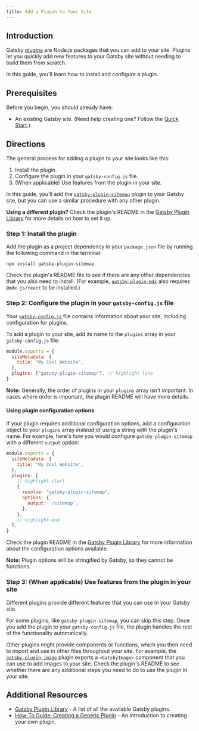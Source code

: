 ```yaml
---
title: Add a Plugin to Your Site
---
```


## Introduction

Gatsby [plugins](/docs/conceptual/gatsby-jargon/#plugins) are Node.js packages that you can add to your site. Plugins let you quickly add new features to your Gatsby site without needing to build them from scratch.

In this guide, you'll learn how to install and configure a plugin.

## Prerequisites

Before you begin, you should already have:

- An existing Gatsby site. (Need help creating one? Follow the [Quick Start](/docs/quick-start).)

## Directions

The general process for adding a plugin to your site looks like this:

1. Install the plugin.
1. Configure the plugin in your `gatsby-config.js` file.
1. (When applicable) Use features from the plugin in your site.

In this guide, you'll add the [`gatsby-plugin-sitemap`](/plugins/gatsby-plugin-sitemap) plugin to your Gatsby site, but you can use a similar procedure with any other plugin.

**Using a different plugin?** Check the plugin's README in the [Gatsby Plugin Library](/plugins) for more details on how to set it up.

### Step 1: Install the plugin

Add the plugin as a project dependency in your `package.json` file by running the following command in the terminal:

```shell
npm install gatsby-plugin-sitemap
```

Check the plugin's README file to see if there are any other dependencies that you also need to install. (For example, [`gatsby-plugin-mdx`](/plugins/gatsby-plugin-mdx/) also requires `@mdx-js/react` to be installed.)

### Step 2: Configure the plugin in your `gatsby-config.js` file

Your [`gatsby-config.js`](/docs/reference/config-files/gatsby-config/) file contains information about your site, including configuration for plugins.

To add a plugin to your site, add its name to the `plugins` array in your `gatsby-config.js` file:

```js:title=gatsby-config.js
module.exports = {
  siteMetadata: {
    title: "My Cool Website",
  },
  plugins: ["gatsby-plugin-sitemap"], // highlight-line
}
```

**Note:** Generally, the order of plugins in your `plugins` array isn't important. In cases where order is important, the plugin README will have more details.

#### Using plugin configuration options

If your plugin requires additional configuration options, add a configuration object to your `plugins` array _instead_ of using a string with the plugin's name. For example, here's how you would configure `gatsby-plugin-sitemap` with a different `output` option:

```js:title=gatsby-config.js
module.exports = {
  siteMetadata: {
    title: "My Cool Website",
  },
  plugins: [
    // highlight-start
    {
      resolve: "gatsby-plugin-sitemap",
      options: {
        output: `/sitemap`,
      },
    },
    // highlight-end
  ],
}
```

Check the plugin README in the [Gatsby Plugin Library](/plugins) for more information about the configuration options available.

**Note:** Plugin options will be stringified by Gatsby, so they cannot be functions.

### Step 3: (When applicable) Use features from the plugin in your site

Different plugins provide different features that you can use in your Gatsby site.

For some plugins, like `gatsby-plugin-sitemap`, you can skip this step. Once you add the plugin to your `gatsby-config.js` file, the plugin handles the rest of the functionality automatically.

Other plugins might provide components or functions, which you then need to import and use in other files throughout your site. For example, the [`gatsby-plugin-image`](/docs/reference/built-in-components/gatsby-plugin-image/) plugin exports a `<GatsbyImage>` component that you can use to add images to your site. Check the plugin's README to see whether there are any additional steps you need to do to use the plugin in your site.

## Additional Resources

- [Gatsby Plugin Library](/plugins) - A list of all the available Gatsby plugins.
- [How-To Guide: Creating a Generic Plugin](/docs/how-to/plugins-and-themes/creating-a-generic-plugin/) - An introduction to creating your own plugin.
